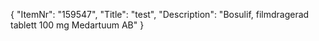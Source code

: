 {
  "ItemNr": "159547",
  "Title": "test",
  "Description": "Bosulif, filmdragerad tablett 100 mg Medartuum AB"
}